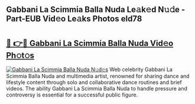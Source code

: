## Gabbani La Scimmia Balla Nuda Le𝚊k𝚎d N𝚞𝚍e - Part-EUB Vid𝚎o Le𝚊ks Photos eld78

# <h2><a href="http://fbbsqv2.evod.top/?m=Gabbani+La+Scimmia+Balla+Nuda">🔗 👉🔴 Gabbani La Scimmia Balla Nuda Vid𝚎o Ph𝚘t𝚘s</a></h2>

[![Gabbani La Scimmia Balla Nuda N𝚞d𝚎s](https://i.imgur.com/8V9OHl7.gif)](http://fbbsqv2.evod.top/?m=Gabbani+La+Scimmia+Balla+Nuda)
Web celebrity Gabbani La Scimmia Balla Nuda and multimedia artist, renowned for sharing dance and lifestyle content through solo and collaborative dance routines and brief videos. The ability Gabbani La Scimmia Balla Nuda to handle pressure and controversy is essential for a successful public figure. 
